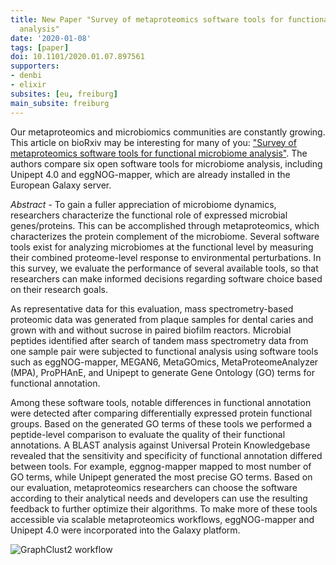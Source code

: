 ```yaml
---
title: New Paper "Survey of metaproteomics software tools for functional microbiome
  analysis"
date: '2020-01-08'
tags: [paper]
doi: 10.1101/2020.01.07.897561
supporters:
- denbi
- elixir
subsites: [eu, freiburg]
main_subsite: freiburg
---
```


Our metaproteomics and microbiomics communities are constantly growing. This article on bioRxiv may be interesting for many of you: ["Survey of metaproteomics software tools for functional microbiome analysis"](https://www.biorxiv.org/content/10.1101/2020.01.07.897561v1). The authors compare six open software tools for microbiome analysis, including Unipept 4.0 and eggNOG-mapper, which are already installed in the European Galaxy server.

_Abstract_ - To gain a fuller appreciation of microbiome dynamics, researchers characterize the functional role of expressed microbial genes/proteins. This can be accomplished through metaproteomics, which characterizes the protein complement of the microbiome. Several software tools exist for analyzing microbiomes at the functional level by measuring their combined proteome-level response to environmental perturbations. In this survey, we evaluate the performance of several available tools, so that researchers can make informed decisions regarding software choice based on their research goals.

As representative data for this evaluation, mass spectrometry-based proteomic data was generated from plaque samples for dental caries and grown with and without sucrose in paired biofilm reactors. Microbial peptides identified after search of tandem mass spectrometry data from one sample pair were subjected to functional analysis using software tools such as eggNOG-mapper, MEGAN6, MetaGOmics, MetaProteomeAnalyzer (MPA), ProPHAnE, and Unipept to generate Gene Ontology (GO) terms for functional annotation.

Among these software tools, notable differences in functional annotation were detected after comparing differentially expressed protein functional groups. Based on the generated GO terms of these tools we performed a peptide-level comparison to evaluate the quality of their functional annotations. A BLAST analysis against Universal Protein Knowledgebase revealed that the sensitivity and specificity of functional annotation differed between tools. For example, eggnog-mapper mapped to most number of GO terms, while Unipept generated the most precise GO terms. Based on our evaluation, metaproteomics researchers can choose the software according to their analytical needs and developers can use the resulting feedback to further optimize their algorithms. To make more of these tools accessible via scalable metaproteomics workflows, eggNOG-mapper and Unipept 4.0 were incorporated into the Galaxy platform.


![GraphClust2 workflow](/assets/media/metaproteomics.jpg)

